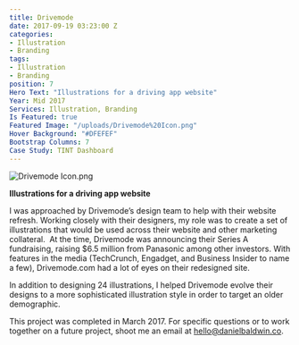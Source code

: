 ```yaml
---
title: Drivemode
date: 2017-09-19 03:23:00 Z
categories:
- Illustration
- Branding
tags:
- Illustration
- Branding
position: 7
Hero Text: "​​Illustrations for a driving app website"
Year: Mid 2017
Services: Illustration, Branding
Is Featured: true
Featured Image: "/uploads/Drivemode%20Icon.png"
Hover Background: "#DFEFEF"
Bootstrap Columns: 7
Case Study: TINT Dashboard
---
```


![Drivemode Icon.png](/uploads/Drivemode%20Icon.png)

**Illustrations for a driving app website**

​​I was approached by Drivemode’s design team to help with their website refresh. Working closely with their designers, my role was to create a set of illustrations that would be used across their website and other marketing collateral. 
​​
​​At the time, Drivemode was announcing their Series A fundraising, raising $6.5 million from Panasonic among other investors. With features in the media (TechCrunch, Engadget, and Business Insider to name a few), Drivemode.com had a lot of eyes on their redesigned site. 

In addition to designing 24 illustrations, I helped Drivemode evolve their designs to a more sophisticated illustration style in order to target an older demographic.

This project was completed in March 2017. For specific questions or to work together on a future project, shoot me an email at [hello@danielbaldwin.co](mailto:hello@danielbaldwin.co).